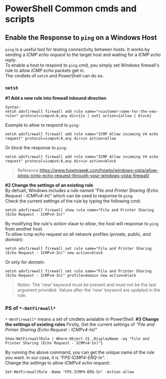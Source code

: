 # PowerShell Common cmds and scripts

## Enable the Response to `ping` on a Windows Host
`ping` is a useful tool for testing connectivity between hosts. It works by sending a _ICMP echo request_ to the target host and waiting for a _ICMP echo reply_.  
To enable a host to respond to `ping` cmd, you simply set Windows firewall's rule to allow _ICMP echo_ packets get in.  
The cmdlets of `netsh` and PowerShell can do so.
### `netsh`
**#1 Add a new rule into firewall inbound direction**
```
Syntax:
netsh advfirewall firewall add rule name="<customer-name-for-the-new-rule>" protocol=icmpv4:8,any dir={in | out} action={allow | block}
```
Example to allow to respond to `ping`:
```
netsh advfirewall firewall add rule name="ICMP Allow incoming V4 echo request" protocol=icmpv4:8,any dir=in action=allow
```
Or block the response to `ping`:
```
netsh advfirewall firewall add rule name="ICMP Allow incoming V4 echo request" protocol=icmpv4:8,any dir=in action=block
```
 > Reference https://www.howtogeek.com/howto/windows-vista/allow-pings-icmp-echo-request-through-your-windows-vista-firewall/

**#2 Change the settings of an existing rule**  
By defualt, Windows includes a rule named _"File and Printer Sharing (Echo Request - ICMPv4-In)"_ which can be used to response to `ping`.  
Check the current settings of the rule by typing the following cmd:
```
netsh advfirewall firewall show rule name="File and Printer Sharing (Echo Request - ICMPv4-In)"
```
By modifying the rule's _action_ vlaue to _allow_, the host will response to `ping` from another host.  
To _allow_ icmp echo request on all network profiles (_private, public, and domian_):
```
netsh advfirewall firewall set rule name="File and Printer Sharing (Echo Request - ICMPv4-In)" new action=block
```
Or only for _domain_:
```
netsh advfirewall firewall set rule name="File and Printer Sharing (Echo Request - ICMPv4-In)" profile=domain new action=block
```
 > Notes: The 'new' keyword must be present and must not be the last argument provided. Values after the 'new' keyword are updated in the rule.

### PS of `*-NetFirewall*`
`*-NetFirewall*` means a set of cmdlets avialable in PowerShell.
**#3 Change the settings of existing rules**
Firstly, Get the current settings of _"File and Printer Sharing (Echo Request - ICMPv4-In)"_
```
Show-NetFirewallRule | Where-Object {$_.DisplayName -eq "File and Printer Sharing (Echo Request - ICMPv4-In)"}
```
By running the above command, you can get the unique name of the rule you want. In our case, it is _"FPS-ICMP4-ERQ-In"_.  
Change the settings to allow _ICMPv4 echo request_:
```
Set-NetFirewallRule -Name "FPS-ICMP4-ERQ-In" -Action allow
```
